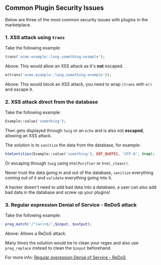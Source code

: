 ## Common Plugin Security Issues

Below are three of the most common security issues with plugins in the marketplace.

### 1. XSS attack using `trans`

Take the following example:

```php
trans('acme.example::lang.something.example');
```

Above: This would allow an XSS attack as it's **not** escaped.

```php
e(trans('acme.example::lang.something.example'));
```

Above: This would block an XSS attack, you need to wrap `|trans` with `e()` and escape it.

### 2. XSS attack direct from the database

Take the following example:

```php
Example::value('something');
```

Then gets displayed through `twig` or an `echo` and is also not **escaped**,  allowing an XSS attack.

The solution is to `sanitize` the data from the database, for example:

```php
htmlentities(Example::value('something'), ENT_QUOTES, 'UTF-8', true);
```

Or escaping through `twig` using `HtmlPurifier` or `html_clean()`.

Never trust the data going in and out of the database, `sanitize` everything coming out of it and `validate` everything going into it.

A hacker doesn't need to add bad data into a database, a user can also add bad data in the database and screw up your plugins!

### 3. Regular expression Denial of Service - ReDoS attack

Take the following example:

```php
preg_match('/^(a+)+$/',$input, $output);
```

Above: Allows a ReDoS attack.

Many times the solution would be to clean your regex and also use `preg_replace` instead to clean the `$input` beforehand.

For more info: [Regular expression Denial of Service - ReDoS](https://owasp.org/www-community/attacks/Regular_expression_Denial_of_Service_-_ReDoS)
